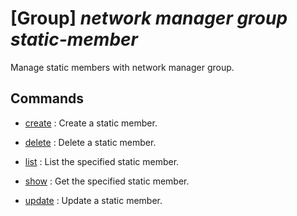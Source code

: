 # [Group] _network manager group static-member_

Manage static members with network manager group.

## Commands

- [create](/Commands/network/manager/group/static-member/_create.md)
: Create a static member.

- [delete](/Commands/network/manager/group/static-member/_delete.md)
: Delete a static member.

- [list](/Commands/network/manager/group/static-member/_list.md)
: List the specified static member.

- [show](/Commands/network/manager/group/static-member/_show.md)
: Get the specified static member.

- [update](/Commands/network/manager/group/static-member/_update.md)
: Update a static member.
